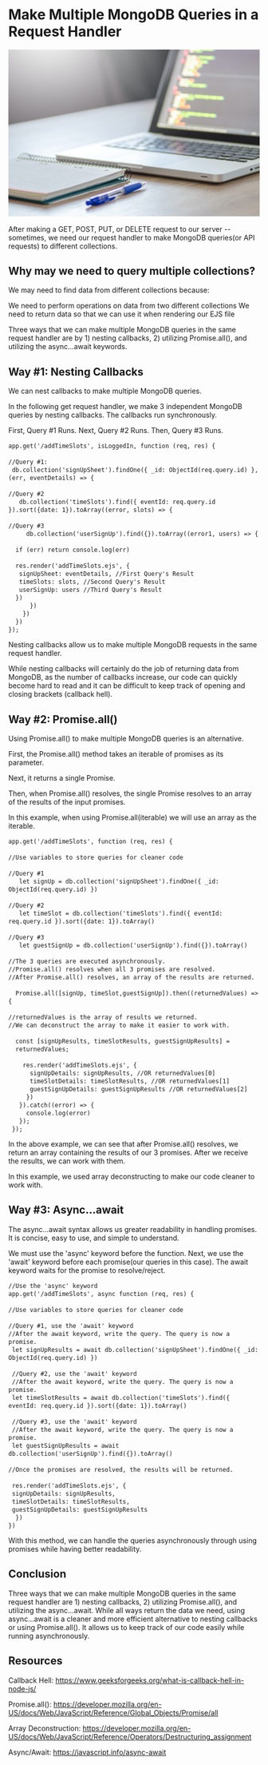 # Make Multiple MongoDB Queries in a Request Handler

![Project Image](/img/laptop.jpg)

After making a GET, POST, PUT, or DELETE request to our server --sometimes, we need our request handler to make MongoDB queries(or API requests) to different collections. 

## Why may we need to query multiple collections?

We may need to find data from different collections because:

We need to perform operations on data from two different collections
We need to return data so that we can use it when rendering our EJS file

Three ways that we can make multiple MongoDB queries in the same request handler are by 1) nesting callbacks, 2) utilizing Promise.all(), and utilizing the async...await keywords.

## Way #1: Nesting Callbacks

We can nest callbacks to make multiple MongoDB queries. 

In the following get request handler, we make 3 independent MongoDB queries by nesting callbacks. The callbacks run synchronously. 

First, Query #1 Runs.
Next, Query #2 Runs.
Then, Query #3 Runs.
```
app.get('/addTimeSlots', isLoggedIn, function (req, res) {

//Query #1:
 db.collection('signUpSheet').findOne({ _id: ObjectId(req.query.id) }, (err, eventDetails) => {

//Query #2
   db.collection('timeSlots').find({ eventId: req.query.id }).sort({date: 1}).toArray((error, slots) => {

//Query #3
     db.collection('userSignUp').find({}).toArray((error1, users) => {

  if (err) return console.log(err)

  res.render('addTimeSlots.ejs', {
   signUpSheet: eventDetails, //First Query's Result
   timeSlots: slots, //Second Query's Result
   userSignUp: users //Third Query's Result
  })
      })
    })
  })
});
```

Nesting callbacks allow us to make multiple MongoDB requests in the same request handler.

While nesting callbacks will certainly do the job of returning data from MongoDB, as the number of callbacks increase, our code can quickly become hard to read and it can be difficult to keep track of opening and closing brackets (callback hell). 

## Way #2: Promise.all()

Using Promise.all() to make multiple MongoDB queries is an alternative. 

First, the Promise.all() method takes an iterable of promises as its parameter.

Next, it returns a single Promise.

Then, when Promise.all() resolves, the single Promise resolves to an array of the results of the input promises. 

In this example, when using Promise.all(iterable) we will use an array as the iterable. 
```
app.get('/addTimeSlots', function (req, res) {

//Use variables to store queries for cleaner code

//Query #1
   let signUp = db.collection('signUpSheet').findOne({ _id: ObjectId(req.query.id) })

//Query #2
   let timeSlot = db.collection('timeSlots').find({ eventId: req.query.id }).sort({date: 1}).toArray()

//Query #3
   let guestSignUp = db.collection('userSignUp').find({}).toArray()

//The 3 queries are executed asynchronously.
//Promise.all() resolves when all 3 promises are resolved.
//After Promise.all() resolves, an array of the results are returned.

  Promise.all([signUp, timeSlot,guestSignUp]).then((returnedValues) => {

//returnedValues is the array of results we returned.
//We can deconstruct the array to make it easier to work with.

  const [signUpResults, timeSlotResults, guestSignUpResults] = 
  returnedValues;

    res.render('addTimeSlots.ejs', {
      signUpDetails: signUpResults, //OR returnedValues[0]
      timeSlotDetails: timeSlotResults, //OR returnedValues[1]
      guestSignUpDetails: guestSignUpResults //OR returnedValues[2]
     })
   }).catch((error) => {
     console.log(error)
   });
 });
 ```

In the above example, we can see that after Promise.all() resolves, we return an array containing the results of our 3 promises. After we receive the results, we can work with them.

In this example, we used array deconstructing to make our code cleaner to work with. 

## Way #3: Async...await

The async...await syntax allows us greater readability in handling promises. It is concise, easy to use, and simple to understand. 

We must use the 'async' keyword before the function.  Next, we use the 'await' keyword before each promise(our queries in this case). The await keyword waits for the promise to resolve/reject.
```
//Use the 'async' keyword 
app.get('/addTimeSlots', async function (req, res) {

//Use variables to store queries for cleaner code
 
//Query #1, use the 'await' keyword
//After the await keyword, write the query. The query is now a promise.
 let signUpResults = await db.collection('signUpSheet').findOne({ _id: ObjectId(req.query.id) })
 
 //Query #2, use the 'await' keyword
 //After the await keyword, write the query. The query is now a promise.
 let timeSlotResults = await db.collection('timeSlots').find({ eventId: req.query.id }).sort({date: 1}).toArray()
 
 //Query #3, use the 'await' keyword
 //After the await keyword, write the query. The query is now a promise.
 let guestSignUpResults = await db.collection('userSignUp').find({}).toArray()

//Once the promises are resolved, the results will be returned.

 res.render('addTimeSlots.ejs', {
 signUpDetails: signUpResults, 
 timeSlotDetails: timeSlotResults, 
 guestSignUpDetails: guestSignUpResults 
  })
})
```
With this method, we can handle the queries asynchronously through using promises while having better readability. 

## Conclusion

Three ways that we can make multiple MongoDB queries in the same request handler are 1) nesting callbacks, 2) utilizing Promise.all(), and utilizing the async...await. While all ways return the data we need, using async...await is a cleaner and more efficient alternative to nesting callbacks or using Promise.all(). It allows us to keep track of our code easily while running asynchronously. 

## Resources
Callback Hell: https://www.geeksforgeeks.org/what-is-callback-hell-in-node-js/

Promise.all(): https://developer.mozilla.org/en-US/docs/Web/JavaScript/Reference/Global_Objects/Promise/all

Array Deconstruction: https://developer.mozilla.org/en-US/docs/Web/JavaScript/Reference/Operators/Destructuring_assignment

Async/Await: https://javascript.info/async-await
